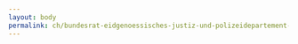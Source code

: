 ```yaml
---
layout: body
permalink: ch/bundesrat-eidgenoessisches-justiz-und-polizeidepartement-bundesamt-fuer-migration-direktion-asyl-und-rueckkehr-evz-und-dublin-dublin-office-1/
---
```


